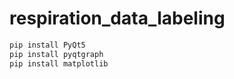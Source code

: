 # respiration_data_labeling


```python
pip install PyQt5
pip install pyqtgraph
pip install matplotlib
```
